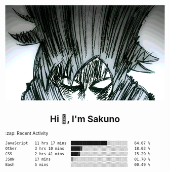 <body>
<h1 align="center"></h1>
<br>
<div align="center">
<img width="auto" height="300" src="Img/mobFreakoutLonger.gif"/>
</div>
</div>
<h1 align="center">Hi 👋, I'm Sakuno</h1>
:zap: Recent Activity

<!--START_SECTION:waka-->

```txt
JavaScript   11 hrs 17 mins  ████████████████░░░░░░░░░   64.07 %
Other        3 hrs 10 mins   ████▓░░░░░░░░░░░░░░░░░░░░   18.03 %
CSS          2 hrs 41 mins   ███▓░░░░░░░░░░░░░░░░░░░░░   15.29 %
JSON         17 mins         ▒░░░░░░░░░░░░░░░░░░░░░░░░   01.70 %
Bash         5 mins          ░░░░░░░░░░░░░░░░░░░░░░░░░   00.49 %
```

<!--END_SECTION:waka-->
